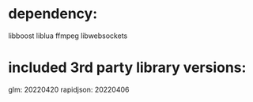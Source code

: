 <!-- # xel_game
# disalbe linux suspend: sudo systemctl mask sleep.target suspend.target hibernate.target hybrid-sleep.target

# ffmpeg libs:
# sudo apt install libavcodec-dev libavformat-dev libavdevice-dev libswscale-dev libpostproc-dev -y -->

# dependency:
libboost
liblua
ffmpeg
libwebsockets

# included 3rd party library versions:
glm:        20220420
rapidjson:  20220406
